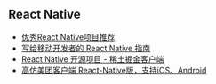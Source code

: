 ## React Native
- [优秀React Native项目推荐](https://github.com/MarnoDev/react-native-open-project)
- [写给移动开发者的 React Native 指南](http://www.jianshu.com/p/b88944250b25?url_type=39&object_type=webpage&pos=1)
- [React Native 开源项目 - 稀土掘金客户端](https://github.com/wangdicoder/JueJinClient)
- [高仿美团客户端 React-Native版，支持iOS、Android](https://github.com/huanxsd/MeiTuan)

